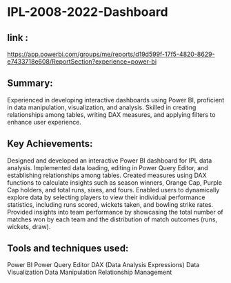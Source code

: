 # IPL-2008-2022-Dashboard
## link :
https://app.powerbi.com/groups/me/reports/d19d599f-17f5-4820-8629-e7433718e608/ReportSection?experience=power-bi
## Summary:
Experienced in developing interactive dashboards using Power BI, proficient in data manipulation, visualization, and analysis. Skilled in creating relationships among tables, writing DAX measures, and applying filters to enhance user experience.

## Key Achievements:

Designed and developed an interactive Power BI dashboard for IPL data analysis.
Implemented data loading, editing in Power Query Editor, and establishing relationships among tables.
Created measures using DAX functions to calculate insights such as season winners, Orange Cap, Purple Cap holders, and total runs, sixes, and fours.
Enabled users to dynamically explore data by selecting players to view their individual performance statistics, including runs scored, wickets taken, and bowling strike rates.
Provided insights into team performance by showcasing the total number of matches won by each team and the distribution of match outcomes (runs, wickets, draw).


## Tools and techniques used:

Power BI
Power Query Editor
DAX (Data Analysis Expressions)
Data Visualization
Data Manipulation
Relationship Management
